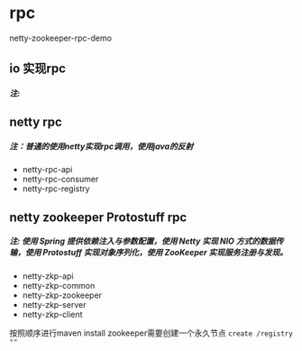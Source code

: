 # rpc
netty-zookeeper-rpc-demo

## io 实现rpc
##### 注:

## netty rpc  
##### 注：普通的使用netty实现rpc调用，使用java的反射

- netty-rpc-api
- netty-rpc-consumer
- netty-rpc-registry


## netty zookeeper Protostuff rpc
##### 注: 使用 Spring 提供依赖注入与参数配置，使用 Netty 实现 NIO 方式的数据传输，使用 Protostuff 实现对象序列化，使用 ZooKeeper 实现服务注册与发现。
- netty-zkp-api
- netty-zkp-common
- netty-zkp-zookeeper
- netty-zkp-server
- netty-zkp-client

按照顺序进行maven install
zookeeper需要创建一个永久节点 `create /registry ""`
